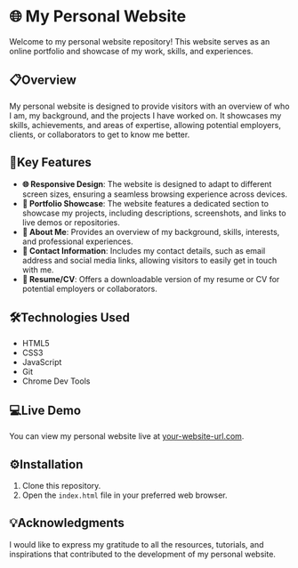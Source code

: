 # 🌐 My Personal Website 

Welcome to my personal website repository! This website serves as an online portfolio and showcase of my work, skills, and experiences.

## 📋Overview 

My personal website is designed to provide visitors with an overview of who I am, my background, and the projects I have worked on. It showcases my skills, achievements, and areas of expertise, allowing potential employers, clients, or collaborators to get to know me better.

## 🚀Key Features 

- **🌐 Responsive Design**: The website is designed to adapt to different screen sizes, ensuring a seamless browsing experience across devices.
- **🎨 Portfolio Showcase**: The website features a dedicated section to showcase my projects, including descriptions, screenshots, and links to live demos or repositories.
- **👋 About Me**: Provides an overview of my background, skills, interests, and professional experiences.
- **📧 Contact Information**: Includes my contact details, such as email address and social media links, allowing visitors to easily get in touch with me.
- **📄 Resume/CV**: Offers a downloadable version of my resume or CV for potential employers or collaborators.

## 🛠️Technologies Used 

- HTML5
- CSS3
- JavaScript
- Git
- Chrome Dev Tools

## 💻Live Demo 

You can view my personal website live at [your-website-url.com](https://your-website-url.com).

## ⚙️Installation 

1. Clone this repository.
2. Open the `index.html` file in your preferred web browser.

## 💡Acknowledgments 

I would like to express my gratitude to all the resources, tutorials, and inspirations that contributed to the development of my personal website.
